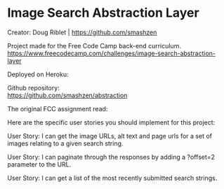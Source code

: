 # Image Search Abstraction Layer

Creator: Doug Riblet | https://github.com/smashzen

Project made for the Free Code Camp back-end curriculum.  
https://www.freecodecamp.com/challenges/image-search-abstraction-layer

Deployed on Heroku:  


Github repository:  
https://github.com/smashzen/abstraction

The original FCC assignment read:

Here are the specific user stories you should implement for this project:

User Story: I can get the image URLs, alt text and page urls for a set of images relating to a given search string.

User Story: I can paginate through the responses by adding a ?offset=2 parameter to the URL.

User Story: I can get a list of the most recently submitted search strings.

